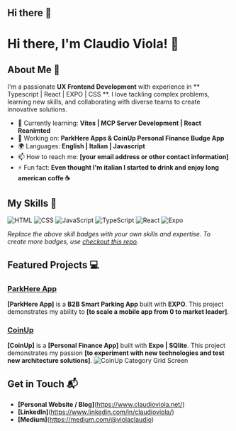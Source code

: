 ## Hi there 👋

<!--
**claudioviola/claudioviola** is a ✨ _special_ ✨ repository because its `README.md` (this file) appears on your GitHub profile.

Here are some ideas to get you started:

- 🔭 I’m currently working on ...
- 🌱 I’m currently learning ...
- 👯 I’m looking to collaborate on ...
- 🤔 I’m looking for help with ...
- 💬 Ask me about ...
- 📫 How to reach me: ...
- 😄 Pronouns: ...
- ⚡ Fun fact: ...
-->

# Hi there, I'm Claudio Viola! 👋


## About Me 🚀

I'm a passionate **UX Frontend Development** with experience in ** Typescript | React | EXPO | CSS **. I love tackling complex problems, learning new skills, and collaborating with diverse teams to create innovative solutions.

- 🌱 Currently learning: **Vites | MCP Server Development | React Reanimted**
- 🔭 Working on: **ParkHere Apps & CoinUp Personal Finance Budge App**
- 🌍 Languages: **English | Italian | Javascript**
- 📫 How to reach me: **[your email address or other contact information]**
- ⚡ Fun fact: **Even thought I'm italian I started to drink and enjoy long american coffe ☕️**

## My Skills 🧠

![HTML](https://img.shields.io/badge/-HTML-E34F26?style=flat-square&logo=html5&logoColor=white)
![CSS](https://img.shields.io/badge/-CSS-1572B6?style=flat-square&logo=css3&logoColor=white)
![JavaScript](https://img.shields.io/badge/-JavaScript-F7DF1E?style=flat-square&logo=javascript&logoColor=black)
![TypeScript](https://img.shields.io/badge/TypeScript-007ACC?style=for-the-badge&logo=typescript&logoColor=white)
![React](https://img.shields.io/badge/-React-61DAFB?style=flat-square&logo=react&logoColor=black)
![Expo](https://img.shields.io/badge/Expo-1B1F23?style=for-the-badge&logo=expo&logoColor=white)

*Replace the above skill badges with your own skills and expertise. To create more badges, use [checkout this repo](https://github.com/alexandresanlim/Badges4-README.md-Profile).*

## Featured Projects 💻

### [ParkHere App](https://play.google.com/store/apps/details?id=de.parkhere.work&hl=it)
**[ParkHere App]** is a **B2B Smart Parking App** built with **EXPO**. This project demonstrates my ability to **[to scale a mobile app from 0 to market leader]**.


### [CoinUp](project_2_link)
**[CoinUp]** is a **[Personal Finance App]** built with **Expo | SQlite**. This project demonstrates my passion **[to experiment with new technologies and test new architecture solutions]**.
![CoinUp Category Grid Screen](https://i.imgur.com/5TLupE4.png)

## Get in Touch 📬

- **[Personal Website / Blog]**(https://www.claudioviola.net/)
- **[LinkedIn]**(https://www.linkedin.com/in/claudioviola/)
- **[Medium]**(https://medium.com/@violaclaudio)



